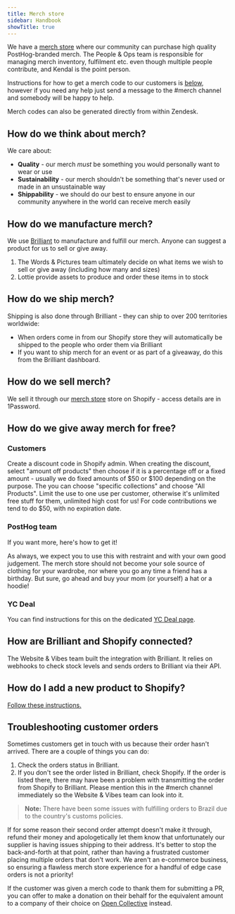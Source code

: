 ```yaml
---
title: Merch store
sidebar: Handbook
showTitle: true
---
```


We have a [merch store](/merch) where our community can purchase high quality PostHog-branded merch. The People & Ops team is responsible for managing merch inventory, fulfilment etc. even though multiple people contribute, and Kendal is the point person. 

Instructions for how to get a merch code to our customers is [below](https://posthog.com/handbook/company/merch-store#customers), however if you need any help just send a message to the <PrivateLink url="https://posthog.slack.com/archives/C04DWKH7DM3">#merch</PrivateLink> channel and somebody will be happy to help.

Merch codes can also be generated directly from within Zendesk.

## How do we think about merch?

We care about:

* **Quality** - our merch _must_ be something you would personally want to wear or use
* **Sustainability** - our merch shouldn't be something that's never used or made in an unsustainable way
* **Shippability** - we should do our best to ensure anyone in our community anywhere in the world can receive merch easily

## How do we manufacture merch?

We use [Brilliant](https://www.brilliantmade.com/) to manufacture and fulfill our merch. Anyone can suggest a product for us to sell or give away. 

1. The Words & Pictures team ultimately decide on what items we wish to sell or give away (including how many and sizes)
2. Lottie provide assets to produce and order these items in to stock

## How do we ship merch?

Shipping is also done through Brilliant - they can ship to over 200 territories worldwide:

* When orders come in from our Shopify store they will automatically be shipped to the people who order them via Brilliant
* If you want to ship merch for an event or as part of a giveaway, do this from the Brilliant dashboard.

## How do we sell merch?
We sell it through our [merch store](/merch) store on Shopify - access details are in 1Password.

## How do we give away merch for free?

### Customers

Create a discount code in <PrivateLink url="https://admin.shopify.com/store/posthog/discounts">Shopify admin</PrivateLink>. When creating the discount, select "amount off products" then choose if it is a percentage off or a fixed amount - usually we do fixed amounts of $50 or $100 depending on the purpose. The you can choose "specific collections" and choose "All Products". Limit the use to one use per customer, otherwise it's unlimited free stuff for them, unlimited high cost for us! For code contributions we tend to do $50, with no expiration date.

### PostHog team

If you want more, <PrivateLink url="https://github.com/PostHog/runbooks/blob/main/docs/merch.md"> here's how to get it! </PrivateLink> 

As always, we expect you to use this with restraint and with your own good judgement. The merch store should not become your sole source of clothing for your wardrobe, nor where you go any time a friend has a birthday. But sure, go ahead and buy your mom (or yourself) a hat or a hoodie!

### YC Deal

You can find instructions for this on the dedicated [YC Deal page](/handbook/growth/sales/yc-onboarding).

## How are Brilliant and Shopify connected?

The Website & Vibes team built the integration with Brilliant. It relies on webhooks to check stock levels and sends orders to Brilliant via their API.

## How do I add a new product to Shopify?

[Follow these instructions.](/handbook/engineering/posthog-com/merch-store)

## Troubleshooting customer orders

Sometimes customers get in touch with us because their order hasn't arrived. There are a couple of things you can do:

1. Check the <PrivateLink url="https://app.brilliantmade.com/store/3002/history">orders status</PrivateLink> in Brilliant.
1. If you don't see the order listed in Brilliant, check <PrivateLink url="https://admin.shopify.com/store/posthog/orders">Shopify</PrivateLink>. If the order is listed there, there may have been a problem with transmitting the order from Shopify to Brilliant. Please mention this in the #merch channel immediately so the Website & Vibes team can look into it.

> **Note:** There have been some issues with fulfilling orders to Brazil due to the country's customs policies.

If for some reason their second order attempt doesn't make it through, refund their money and apologetically let them know that unfortunately our supplier is having issues shipping to their address. It's better to stop the back-and-forth at that point, rather than having a frustrated customer placing multiple orders that don't work. We aren't an e-commerce business, so ensuring a flawless merch store experience for a handful of edge case orders is not a priority!

If the customer was given a merch code to thank them for submitting a PR, you can offer to make a donation on their behalf for the equivalent amount to a company of their choice on [Open Collective](https://opencollective.com/search?q=&type=COLLECTIVE) instead. 
